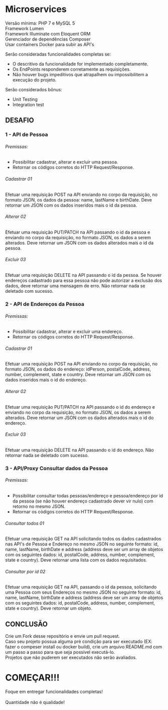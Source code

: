 # Microservices

Versão mínima: PHP 7 e MySQL 5</br>
Framework Lumen</br>
Framework Illuminate com Eloquent ORM</br>
Gerenciador de dependências Composer</br>
Usar containers Docker para subir as API's</br>

Serão consideradas funcionalidades completas se:</br>
- O descritivo da funcionalidade for implementado completamente.</br>
- Os EndPoints responderem corretamente as requisições.</br>
- Não houver bugs impeditivos que atrapalhem ou impossibilitem a execução do projeto.</br>

Serão considerados bônus:</br>
- Unit Testing </br>
- Integration test

## DESAFIO

### 1 - API de Pessoa
	
###### Premissas:
- Possibilitar cadastrar, alterar e excluir uma pessoa.
- Retornar os códigos corretos do HTTP Request/Response.

###### Cadastrar 01
Efetuar uma requisição POST na API enviando no corpo da requisição, no formato JSON, os dados da pessoa: name, lastName e birthDate. Deve retornar um JSON com os dados inseridos mais o id da pessoa.

###### Alterar 02
Efetuar uma requisição PUT/PATCH na API passando o id da pessoa e enviando no corpo da requisição, no formato JSON, os dados a serem alterados. Deve retornar um JSON com os dados alterados mais o id da pessoa.

###### Excluir 03
Efetuar uma requisição DELETE na API passando o id da pessoa. Se houver endereços cadastrado para essa pessoa não pode autorizar a exclusão dos dados, deve retornar uma mensagem de erro. Não retornar nada se deletado com sucesso.

### 2 - API de Endereços da Pessoa
	
###### Premissas:
- Possibilitar cadastrar, alterar e excluir uma endereço.
- Retornar os códigos corretos do HTTP Request/Response.

###### Cadastrar 01
Efetuar uma requisição POST na API enviando no corpo da requisição, no formato JSON, os dados do endereço: idPerson, postalCode, address, number, complement, state e country. Deve retornar um JSON com os dados inseridos mais o id do endereço.

###### Alterar 02
Efetuar uma requisição PUT/PATCH na API passando o id do endereço e enviando no corpo da requisição, no formato JSON, os dados a serem alterados. Deve retornar um JSON com os dados alterados mais o id do endereço.

###### Excluir 03
Efetuar uma requisição DELETE na API passando o id do endereço. Não retornar nada se deletado com sucesso.

### 3 - API/Proxy Consultar dados da Pessoa

###### Premissas:
- Possibilitar consultar todas pessoas/endereço e pessoa/endereço por id da pessoa (se não houver endereço cadastrado dever vir nulo) com retorno no mesmo JSON.
- Retornar os códigos corretos do HTTP Request/Response.

###### Consultar todos 01
Efetuar uma requisição GET na API solicitando todos os dados cadastrados nas API's de Pessoa e Endereço no mesmo JSON no seguinte formato: id, name, lastName, birthDate e address (address deve ser um array de objetos com os seguintes dados: id, postalCode, address, number, complement, state e country). Deve retornar uma lista com os dados requisitados.

###### Consultar por id 02
Efetuar uma requisição GET na API, passando o id da pessoa, solicitando uma Pessoa com seus Endereços no mesmo JSON no seguinte formato: id, name, lastName, birthDate e address (address deve ser um array de objetos com os seguintes dados: id, postalCode, address, number, complement, state e country). Deve retornar um objeto.

## CONCLUSÃO

Crie um Fork desse repositório e envie um pull request.</br>
Caso seu projeto possua alguma pré condição para ser executado (EX: fazer o compeser install ou docker build), crie um arquivo README.md com um passo a passo para que seja possível executá-lo.</br>
Projetos que não puderem ser executados não serão avaliados.

# COMEÇAR!!!

Foque em entregar funcionalidades completas!</br></br>
Quantidade não é qualidade!
